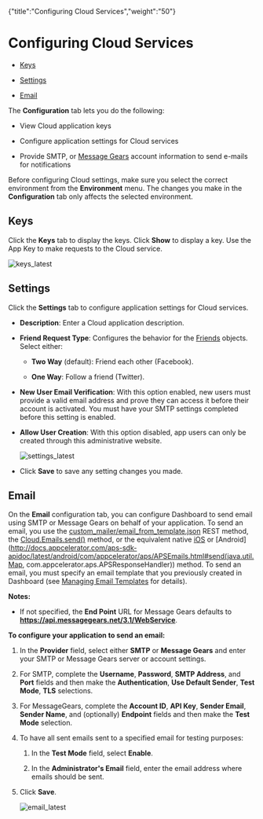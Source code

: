 {"title":"Configuring Cloud Services","weight":"50"} 

# Configuring Cloud Services

*   [Keys](#Keys)
    
*   [Settings](#Settings)
    
*   [Email](#Email)
    

The **Configuration** tab lets you do the following:

*   View Cloud application keys
    
*   Configure application settings for Cloud services
    
*   Provide SMTP, or [Message Gears](http://messagegears.com/) account information to send e-mails for notifications
    

Before configuring Cloud settings, make sure you select the correct environment from the **Environment** menu. The changes you make in the **Configuration** tab only affects the selected environment.

## Keys

Click the **Keys** tab to display the keys. Click **Show** to display a key. Use the App Key to make requests to the Cloud service.

![keys_latest](/Images/appc/download/attachments/60145226/keys_latest.png)

## Settings

Click the **Settings** tab to configure application settings for Cloud services.

*   **Description**: Enter a Cloud application description.
    
*   **Friend Request Type**: Configures the behavior for the [Friends](/arrowdb/latest/#!/api/Friends) objects. Select either:
    
    *   **Two Way** (default): Friend each other (Facebook).
        
    *   **One Way**: Follow a friend (Twitter).
        
*   **New User Email Verification**: With this option enabled, new users must provide a valid email address and prove they can access it before their account is activated. You must have your SMTP settings completed before this setting is enabled.
    
*   **Allow User Creation**: With this option disabled, app users can only be created through this administrative website.
    
    ![settings_latest](/Images/appc/download/attachments/60145226/settings_latest.png)
*   Click **Save** to save any setting changes you made.
    

## Email

On the **Email** configuration tab, you can configure Dashboard to send email using SMTP or Message Gears on behalf of your application. To send an email, you use the [custom\_mailer/email\_from\_template.json](/arrowdb/latest/#!/api/Emails-method-email_from_template) REST method, the [Cloud.Emails.send()](#!/api/Modules.Cloud.Emails-method-send) method, or the equivalent native [iOS](http://docs.appcelerator.com/aps-sdk-apidoc/latest/ios/Classes/APSEmails.html#//api/name/send:withBlock:) or [Android](http://docs.appcelerator.com/aps-sdk-apidoc/latest/android/com/appcelerator/aps/APSEmails.html#send(java.util.Map, com.appcelerator.aps.APSResponseHandler)) method. To send an email, you must specify an email template that you previously created in Dashboard (see [Managing Email Templates](/docs/appc/Appcelerator_Dashboard/Appcelerator_Dashboard_Guide/Managing_Applications/Managing_Mobile_Backend_Services_Datasources/Managing_Mobile_Backend_Services_data_objects/Managing_Email_Templates/) for details).

**Notes:**

*   If not specified, the **End Point** URL for Message Gears defaults to **https://api.messagegears.net/3.1/WebService**.
    

**To configure your application to send an email:**

1.  In the **Provider** field, select either **SMTP** or **Message Gears** and enter your SMTP or Message Gears server or account settings.
    
2.  For SMTP, complete the **Username**, **Password**, **SMTP Address**, and **Port** fields and then make the **Authentication**, **Use Default Sender**, **Test Mode**, **TLS** selections.
    
3.  For MessageGears, complete the **Account ID**, **API Key**, **Sender Email**, **Sender Name**, and (optionally) **Endpoint** fields and then make the **Test Mode** selection.
    
4.  To have all sent emails sent to a specified email for testing purposes:
    
    1.  In the **Test Mode** field, select **Enable**.
        
    2.  In the **Administrator's Email** field, enter the email address where emails should be sent.
        
5.  Click **Save**.
    
    ![email_latest](/Images/appc/download/attachments/60145226/email_latest.png)